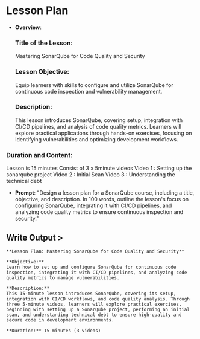 # Lesson Plan

- **Overview**: 
  ### **Title of the Lesson:**  
  Mastering SonarQube for Code Quality and Security

  ### **Lesson Objective:**  
  Equip learners with skills to configure and utilize SonarQube for continuous code inspection and vulnerability management.

  ### **Description:**  
  This lesson introduces SonarQube, covering setup, integration with CI/CD pipelines, and analysis of code quality metrics. Learners will explore practical applications through hands-on exercises, focusing on identifying vulnerabilities and optimizing development workflows.

### **Duration and Content:**  
  
  Lesson is 15 minutes
  Consist of 3 x 5minute videos 
  Video 1 : Setting up the sonarqube project
  Video 2 : Initial Scan
  Video 3 : Understanding the technical debt

- **Prompt**: "Design a lesson plan for a SonarQube course, including a title, objective, and description. In 100 words, outline the lesson's focus on configuring SonarQube, integrating it with CI/CD pipelines, and analyzing code quality metrics to ensure continuous inspection and security."

## Write Output >

```text
**Lesson Plan: Mastering SonarQube for Code Quality and Security**

**Objective:**  
Learn how to set up and configure SonarQube for continuous code inspection, integrating it with CI/CD pipelines, and analyzing code quality metrics to manage vulnerabilities.

**Description:**  
This 15-minute lesson introduces SonarQube, covering its setup, integration with CI/CD workflows, and code quality analysis. Through three 5-minute videos, learners will explore practical exercises, beginning with setting up a SonarQube project, performing an initial scan, and understanding technical debt to ensure high-quality and secure code in development environments.

**Duration:** 15 minutes (3 videos)
```